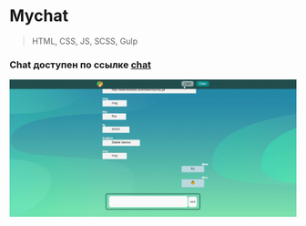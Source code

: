 # Mychat

> HTML, CSS, JS, SCSS, Gulp <br>

[gener]: http://chat.leonidyarmak.fe.a-level.com.ua/index.html

### Chat доступен по ссылке [chat][gener]

![An awesome example image](/img/preview.gif)